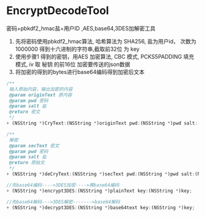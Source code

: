 # EncryptDecodeTool
密码+pbkdf2_hmac盐+用户ID ,AES,base64,3DES加解密工具


1. 先将密码使用pbkdf2_hmac算法, 哈希算法为 SHA256, 盐为用户id， 次数为1000000 得到十六进制的字符串,截取前32位 为 key 
2. 使用步骤1 得到的密钥，用AES 加密算法, CBC 模式, PCKS5PADDING 填充模式, iv 取 秘钥 的前16位 加密要传送的json数据 
3. 将加密的得到的bytes进行base64编码得到加密后文本



```js
/**
 输入原始内容，输出加密的内容
 @param originText 原内容
 @param pwd 密码
 @param salt 盐
 @return 密文
 */
+ (NSString *)CryText:(NSString *)originText pwd:(NSString *)pwd salt:(NSString *)salt;
```
```js
/**
 解密
 @param secText 密文
 @param pwd 密码
 @param salt 盐
 @return 原始文
 */
+ (NSString *)deCryText:(NSString *)secText pwd:(NSString *)pwd salt:(NSString *)salt;
```

```js
//先base64编码---->3DES加密---->再base64编码
+ (NSString *)encrypt3DES:(NSString *)plainText key:(NSString *)key;
```
```js
//先base64解码--->3DES解密------->base64解码
+ (NSString *)decrypt3DES:(NSString *)base64text key:(NSString *)key;
```

